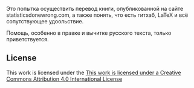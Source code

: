 Это попытка осуществить перевод книги, опубликованной на сайте statisticsdonewrong.com,
а также понять, что есть гитхаб, LaTeX и всё сопутствующее удоольствие. 

Помощь, особенно в правке и вычитке русского текста, только приветствуется.

## License
This work is licensed under the
[This work is licensed under a Creative Commons Attribution 4.0 International License](http://creativecommons.org/licenses/by/4.0/)


  